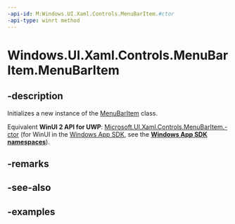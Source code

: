 ```yaml
---
-api-id: M:Windows.UI.Xaml.Controls.MenuBarItem.#ctor
-api-type: winrt method
---
```


<!-- Method syntax.
public MenuBarItem.MenuBarItem()
-->

# Windows.UI.Xaml.Controls.MenuBarItem.MenuBarItem

## -description

Initializes a new instance of the [MenuBarItem](menubaritem.md) class.

Equivalent **WinUI 2 API for UWP**: [Microsoft.UI.Xaml.Controls.MenuBarItem.-ctor](/windows/winui/api/microsoft.ui.xaml.controls.menubaritem.-ctor) (for WinUI in the [Windows App SDK](/windows/apps/windows-app-sdk/), see the **[Windows App SDK namespaces](/windows/windows-app-sdk/api/winrt/)**).

## -remarks

## -see-also

## -examples

